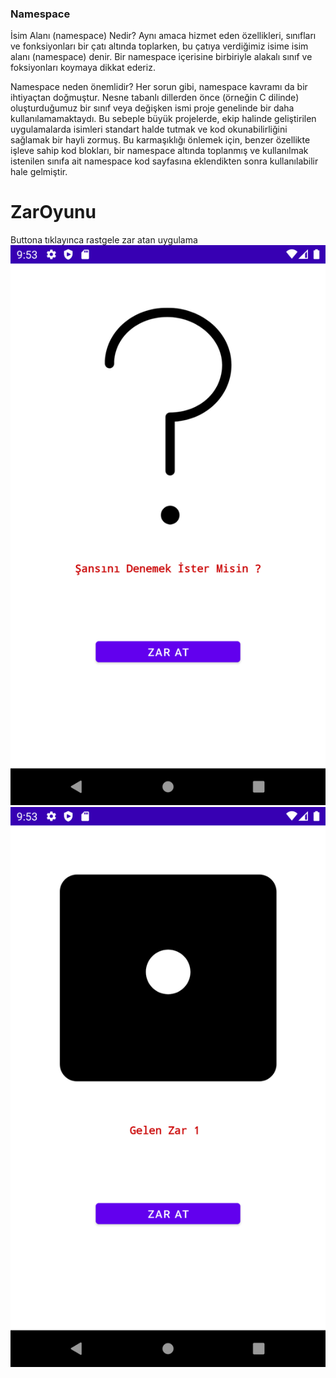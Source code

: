 <h3>Namespace</h3>


İsim Alanı (namespace) Nedir? Aynı amaca hizmet eden özellikleri, sınıfları ve fonksiyonları bir çatı altında toplarken, bu çatıya verdiğimiz isime isim alanı (namespace) denir. Bir namespace içerisine birbiriyle alakalı sınıf ve foksiyonları koymaya dikkat ederiz.

Namespace neden önemlidir? Her sorun gibi, namespace kavramı da bir ihtiyaçtan doğmuştur. Nesne tabanlı dillerden önce (örneğin C dilinde) oluşturduğumuz bir sınıf veya değişken ismi proje genelinde bir daha kullanılamamaktaydı. Bu sebeple büyük projelerde, ekip halinde geliştirilen uygulamalarda isimleri standart halde tutmak ve kod okunabilirliğini sağlamak bir hayli zormuş. Bu karmaşıklığı önlemek için, benzer özellikte işleve sahip kod blokları, bir namespace altında toplanmış ve kullanılmak istenilen sınıfa ait namespace kod sayfasına eklendikten sonra kullanılabilir hale gelmiştir.



# ZarOyunu

Buttona tıklayınca rastgele zar atan uygulama
![Giriş Ekranı](https://github.com/FMSSBilisimAndroid/Mehmet-Sevim/blob/main/Week1/app/src/main/res/drawable/girisekrani.png?raw=true)
![Zar](https://github.com/FMSSBilisimAndroid/Mehmet-Sevim/blob/main/Week1/app/src/main/res/drawable/zar.png?raw=true)
